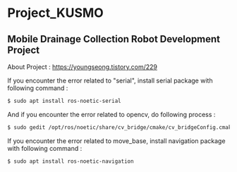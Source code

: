 # Project_KUSMO


## Mobile Drainage Collection Robot Development Project 

About Project : https://youngseong.tistory.com/229



If you encounter the error related to "serial", install serial package with following command : 

``` bash
$ sudo apt install ros-noetic-serial
```



And if you encounter the error related to opencv, do following process : 

``` bash
$ sudo gedit /opt/ros/noetic/share/cv_bridge/cmake/cv_bridgeConfig.cmake 
```



If you encounter the error related to move_base, install navigation package with following command :

``` bash
$ sudo apt install ros-noetic-navigation
```

